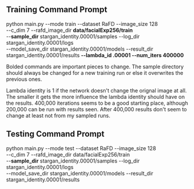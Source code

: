 ## Training Command Prompt
python main.py --mode train --dataset RaFD --image_size 128\
               --c_dim 7 --rafd_image_dir **data/facialExp256/train** \
               --**sample_dir** stargan_identity.00001/samples --log_dir stargan_identity.00001/logs \
               --model_save_dir stargan_identity.00001/models --result_dir stargan_identity.00001/results
               **--lambda_id .00001 --num_iters 400000**

Bolded commands are important pieces to change. The sample directory should always be changed for a new training run or else it overwrites the previous ones.

Lambda identity is 1 if the network doesn't change the orignal image at all. The smaller it gets the more influence the lambda identity should have on the results. 400,000 iterations seems to be a good starting place, although 200,000 can be run with results seen. After 400,000 results don't seem to change at least not from my sampled runs. 

## Testing Command Prompt
python main.py --mode test --dataset RaFD --image_size 128\
               --c_dim 7 --rafd_image_dir data/facialExp256/train \
               --**sample_dir** stargan_identity.00001/samples --log_dir stargan_identity.00001/logs \
               --model_save_dir stargan_identity.00001/models --result_dir stargan_identity.00001/results
